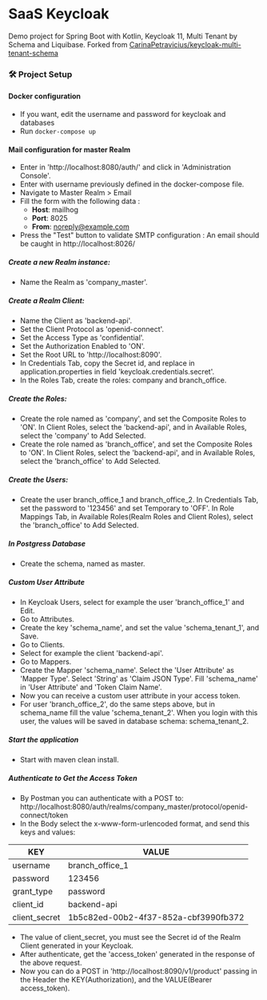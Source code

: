 # SaaS Keycloak
Demo project for Spring Boot with Kotlin, Keycloak 11, Multi Tenant by Schema and Liquibase.
Forked from [CarinaPetravicius/keycloak-multi-tenant-schema](https://github.com/CarinaPetravicius/keycloak-multi-tenant-schema)

### 🛠 Project Setup

#### Docker configuration
- If you want, edit the username and password for keycloak and databases
- Run `docker-compose up`

#### Mail configuration for master Realm
- Enter in 'http://localhost:8080/auth/' and click in 'Administration Console'.
- Enter with username previously defined in the docker-compose file.
- Navigate to Master Realm > Email
- Fill the form with the following data :
    - **Host**: mailhog
    - **Port**: 8025
    - **From**: noreply@example.com
- Press the "Test" button to validate SMTP configuration : An email should be caught in http://localhost:8026/

##### Create a new Realm instance:
- Name the Realm as 'company_master'.

##### Create a Realm Client:
- Name the Client as 'backend-api'.
- Set the Client Protocol as 'openid-connect'.
- Set the Access Type as 'confidential'.
- Set the Authorization Enabled to 'ON'.
- Set the Root URL to 'http://localhost:8090'.
- In Credentials Tab, copy the Secret id, and replace in application.properties in field 'keycloak.credentials.secret'.
- In the Roles Tab, create the roles: company and branch_office.

##### Create the Roles:
- Create the role named as 'company', and set the Composite Roles to 'ON'. In Client Roles, select the 'backend-api', and in Available Roles, select the 'company' to Add Selected.
- Create the role named as 'branch_office', and set the Composite Roles to 'ON'. In Client Roles, select the 'backend-api', and in Available Roles, select the 'branch_office' to Add Selected.

##### Create the Users:
- Create the user branch_office_1 and branch_office_2. In Credentials Tab, set the password to '123456' and set Temporary to 'OFF'. In Role Mappings Tab, in Available Roles(Realm Roles and Client Roles), select the 'branch_office' to Add Selected.

##### In Postgress Database
- Create the schema, named as master.

##### Custom User Attribute
- In Keycloak Users, select for example the user 'branch_office_1' and Edit.
- Go to Attributes.
- Create the key 'schema_name', and set the value 'schema_tenant_1', and Save.
- Go to Clients.
- Select for example the client 'backend-api'.
- Go to Mappers.
- Create the Mapper 'schema_name'. Select the 'User Attribute' as 'Mapper Type'. Select 'String' as 'Claim JSON Type'. Fill 'schema_name' in 'User Attribute' and 'Token Claim Name'.
- Now you can receive a custom user attribute in your access token.
- For user 'branch_office_2', do the same steps above, but in schema_name fill the value 'schema_tenant_2'. When you login with this user, the values will be saved in database schema: schema_tenant_2.

##### Start the application
- Start with maven clean install.

##### Authenticate to Get the Access Token
- By Postman you can authenticate with a POST to: http://localhost:8080/auth/realms/company_master/protocol/openid-connect/token
- In the Body select the x-www-form-urlencoded format, and send this keys and values:

| KEY           | VALUE                                |
| ------------- | ------------------------------------ |
| username      | branch_office_1                      |
| password      | 123456                               |
| grant_type    | password                             |
| client_id     | backend-api                          |
| client_secret | 1b5c82ed-00b2-4f37-852a-cbf3990fb372 |

- The value of client_secret, you must see the Secret id of the Realm Client generated in your Keycloak.
- After authenticate, get the 'access_token' generated in the response of the above request.
- Now you can do a POST in 'http://localhost:8090/v1/product' passing in the Header the KEY(Authorization), and the VALUE(Bearer access_token).

